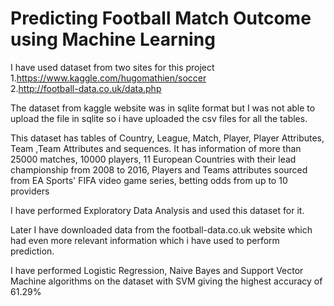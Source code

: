 # Predicting Football Match Outcome using Machine Learning

I have used dataset from two sites for this project
1.https://www.kaggle.com/hugomathien/soccer  
2.http://football-data.co.uk/data.php  

The dataset from kaggle website was in sqlite format but I was not able to upload the file in sqlite so i have uploaded the csv files for all the tables.

This dataset has tables of Country, League, Match, Player, Player Attributes, Team ,Team Attributes and sequences. It has information of more than 25000 matches, 10000 players, 11 European Countries with their lead championship from 2008 to 2016, Players and Teams attributes sourced from EA Sports' FIFA video game series, betting odds from up to 10 providers

I have performed Exploratory Data Analysis and used this dataset for it.

Later I have downloaded data from the football-data.co.uk website which had even more relevant information which i have used to perform prediction.

I have performed Logistic Regression, Naive Bayes and Support Vector Machine algorithms on the dataset with SVM giving the highest accuracy of 61.29%
